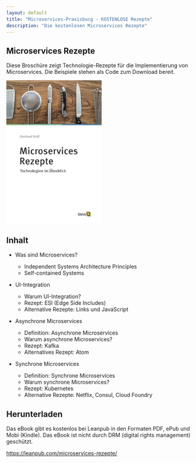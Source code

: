 ```yaml
---
layout: default
title: "Microservices-Praxisbucg - KOSTENLOSE Rezepte"
description: "Die kostenlosen Microservices Rezepte"
---
```


Microservices Rezepte
---

Diese Broschüre zeigt Technologie-Rezepte für die Implementierung von
Microservices. Die Beispiele stehen als Code zum Download bereit.

<img src="images/rezepte.jpg" width="50%" /> 


## Inhalt

* Was sind Microservices?
  - Independent Systems Architecture Principles
  - Self-contained Systems

* UI-Integration
  - Warum UI-Integration?
  - Rezept: ESI (Edge Side Includes)
  - Alternative Rezepte: Links und JavaScript

* Asynchrone Microservices
  - Definition: Asynchrone Microservices
  - Warum asynchrone Microservices?
  - Rezept: Kafka
  - Alternatives Rezept: Atom

* Synchrone Microservices
  - Definition: Synchrone Microservices
  - Warum synchrone Microservices?
  - Rezept: Kubernetes
  - Alternative Rezepte: Netflix, Consul, Cloud Foundry

## Herunterladen

Das eBook gibt es kostenlos bei Leanpub in den Formaten PDF, ePub und
Mobi (Kindle). Das eBook ist nicht durch DRM (digital rights
management) geschützt.

<https://leanpub.com/microservices-rezepte/>
